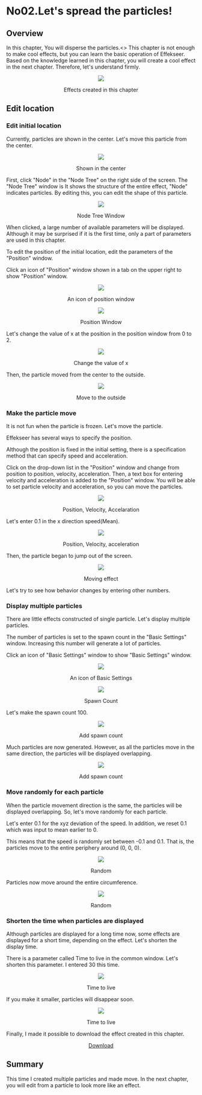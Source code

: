 ﻿# No02.Let's spread the particles!

<div class="main">

## Overview

In this chapter, You will disperse the particles.<>
This chapter is not enough to make cool effects, but you can learn the basic operation of Effekseer.
Based on the knowledge learned in this chapter, you will create a cool effect in the next chapter.
Therefore, let's understand firmly.

<div align="center">
<img src="../../img/Tutorial/02_completed.gif">
<p>Effects created in this chapter</p>
</div>

## Edit location
   
### Edit initial location

Currently, particles are shown in the center. Let's move this particle from the center.

<div align="center">
<img src="../../img/Tutorial/01_square.png">
<p>Shown in the center</p>
</div>

First, click "Node" in the "Node Tree" on the right side of the screen. The "Node Tree" window is
It shows the structure of the entire effect, "Node" indicates particles. By editing this, you can edit the shape of this particle.

<div align="center">
<img src="../../img/Tutorial/02_nodetree.png">
<p>Node Tree Window</p>
</div>

When clicked, a large number of available parameters will be displayed. 
Although it may be surprised if it is the first time, only a part of parameters are used in this chapter.

To edit the position of the initial location, edit the parameters of the "Position" window.

Click an icon of "Position" window shown in a tab on the upper right to show "Position" window.

<div align="center">
<img src="../../img/Tutorial/02_position_icon.png">
<p>An icon of position window</p>
</div>

<div align="center">
<img src="../../img/Tutorial/02_position_en.png">
<p>Position Window</p>
</div>

Let's change the value of x at the position in the position window from 0 to 2.

<div align="center">
<img src="../../img/Tutorial/02_position_input_en.png">
<p>Change the value of x</p>
</div>

Then, the particle moved from the center to the outside.

<div align="center">
<img src="../../img/Tutorial/02_position_input_view.png">
<p>Move to the outside</p>
</div>

### Make the particle move

It is not fun when the particle is frozen. Let's move the particle.

Effekseer has several ways to specify the position.

Although the position is fixed in the initial setting, there is a specification method that can specify speed and acceleration.

Click on the drop-down list in the "Position" window and change from position to position, velocity, acceleration.
Then, a text box for entering velocity and acceleration is added to the "Position" window.
You will be able to set particle velocity and acceleration, so you can move the particles.

<div align="center">
<img src="../../img/Tutorial/02_pva_en.png">
<p>Position, Velocity, Accelaration</p>
</div>

Let's enter 0.1 in the x direction speed(Mean).

<div align="center">
<img src="../../img/Tutorial/02_pva_input_en.png">
<p>Position, Velocity, acceleration</p>
</div>

Then, the particle began to jump out of the screen.

<div align="center">
<img src="../../img/Tutorial/02_pva.gif">
<p>Moving effect</p>
</div>

Let's try to see how behavior changes by entering other numbers.

### Display multiple particles

There are little effects constructed of single particle.
Let's display multiple particles.

The number of particles is set to the spawn count in the "Basic Settings" window.
Increasing this number will generate a lot of particles.


Click an icon of "Basic Settings" window to show "Basic Settings" window.

<div align="center">
<img src="../../img/Tutorial/02_common_icon.png">
<p>An icon of Basic Settings</p>
</div>

<div align="center">
<img src="../../img/Tutorial/02_common_en.png">
<p>Spawn Count</p>
</div>

Let's make the spawn count 100.

<div align="center">
<img src="../../img/Tutorial/02_common_count_en.png">
<p>Add spawn count</p>
</div>

Much particles are now generated.
However, as all the particles move in the same direction, the particles will be displayed overlapping.

<div align="center">
<img src="../../img/Tutorial/02_count.gif">
<p>Add spawn count</p>
</div>

### Move randomly for each particle

When the particle movement direction is the same, the particles will be displayed overlapping.
So, let's move randomly for each particle.

Let's enter 0.1 for the xyz deviation of the speed. In addition, we reset 0.1 which was input to mean earlier to 0.

This means that the speed is randomly set between -0.1 and 0.1.
That is, the particles move to the entire periphery around (0, 0, 0).

<div align="center">
<img src="../../img/Tutorial/02_random_input_en.png">
<p>Random</p>
</div>

Particles now move around the entire circumference.

<div align="center">
<img src="../../img/Tutorial/02_random.gif">
<p>Random</p>
</div>

### Shorten the time when particles are displayed

Although particles are displayed for a long time now, some effects are displayed for a short time, depending on the effect.
Let's shorten the display time.

There is a parameter called Time to live in the common window.
Let's shorten this parameter. I entered 30 this time.

<div align="center">
<img src="../../img/Tutorial/02_life_input_en.png">
<p>Time to live</p>
</div>

If you make it smaller, particles will disappear soon.

<div align="center">
<img src="../../img/Tutorial/02_completed.gif">
<p>Time to live</p>
</div>

Finally, I made it possible to download the effect created in this chapter.

<div align="center">
<a href = "../../Sample/02_Sample.zip">Download</a>
</div>

## Summary

This time I created multiple particles and made move.
In the next chapter, you will edit from a particle to look more like an effect.

</div>